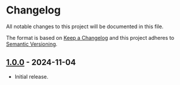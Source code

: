 # Changelog

All notable changes to this project will be documented in this file.

The format is based on [Keep a Changelog](http://keepachangelog.com/)
and this project adheres to [Semantic Versioning](http://semver.org/).


## [1.0.0] - 2024-11-04

  * Initial release.

[unreleased]: https://github.com/ericsizemore/php-project-template/tree/main
[1.0.0]: https://github.com/ericsizemore/php-project-template/releases/tag/v1.0.0
